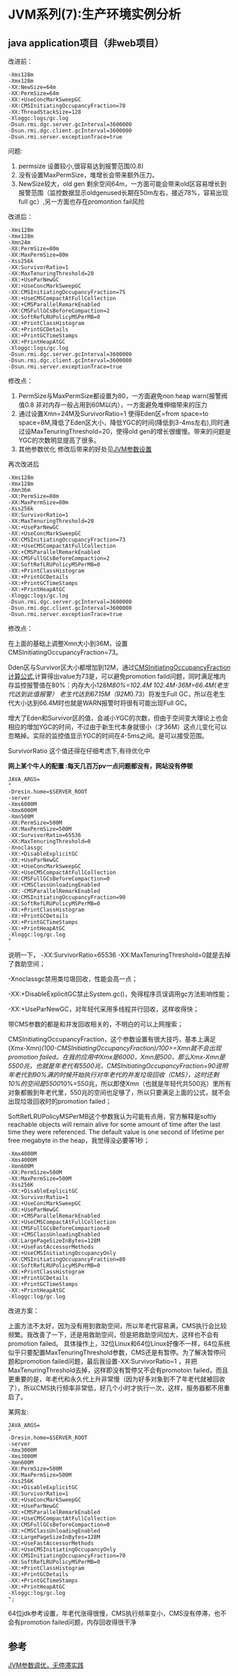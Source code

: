 # JVM系列(7):生产环境实例分析

## java application项目（非web项目）

改进前：

```
-Xms128m
-Xmx128m
-XX:NewSize=64m
-XX:PermSize=64m
-XX:+UseConcMarkSweepGC
-XX:CMSInitiatingOccupancyFraction=78
-XX:ThreadStackSize=128
-Xloggc:logs/gc.log
-Dsun.rmi.dgc.server.gcInterval=3600000
-Dsun.rmi.dgc.client.gcInterval=3600000
-Dsun.rmi.server.exceptionTrace=true
```

问题:

1. permsize 设置较小,很容易达到报警范围(0.8)
2. 没有设置MaxPermSize，堆增长会带来额外压力。
3. NewSize较大，old gen 剩余空间64m，一方面可能会带来old区容易增长到报警范围（监控数据显示oldgenused长期在50m左右，接近78%，容易出现full gc）,另一方面也存在promontion fail风险

改进后：

```
-Xms128m
-Xmx128m
-Xmn24m
-XX:PermSize=80m
-XX:MaxPermSize=80m
-Xss256k
-XX:SurvivorRatio=1
-XX:MaxTenuringThreshold=20
-XX:+UseParNewGC
-XX:+UseConcMarkSweepGC
-XX:CMSInitiatingOccupancyFraction=75
-XX:+UseCMSCompactAtFullCollection
-XX:+CMSParallelRemarkEnabled
-XX:CMSFullGCsBeforeCompaction=2
-XX:SoftRefLRUPolicyMSPerMB=0
-XX:+PrintClassHistogram
-XX:+PrintGCDetails
-XX:+PrintGCTimeStamps
-XX:+PrintHeapAtGC
-Xloggc:logs/gc.log
-Dsun.rmi.dgc.server.gcInterval=3600000
-Dsun.rmi.dgc.client.gcInterval=3600000
-Dsun.rmi.server.exceptionTrace=true
```

修改点：

1. PermSize与MaxPermSize都设置为80，一方面避免non heap warn(报警阀值0.8 非对内存一般占用到60M以内），一方面避免堆伸缩带来的压力
2. 通过设置Xmn=24M及SurvivorRatio=1 使得Eden区=from space=to space=8M,降低了Eden区大小，降低YGC的时间(降低到3-4ms左右),同时通过设MaxTenuringThreshold=20，使得old gen的增长很缓慢。带来的问题是YGC的次数明显提高了很多。
3. 其他参数优化 修改后带来的好处见[JVM参数设置](http://www.cnblogs.com/redcreen/archive/2011/05/04/2037057.html)

再次改进后

```
-Xms128m
-Xmx128m
-Xmn36m
-XX:PermSize=80m
-XX:MaxPermSize=80m
-Xss256k
-XX:SurvivorRatio=1
-XX:MaxTenuringThreshold=20
-XX:+UseParNewGC
-XX:+UseConcMarkSweepGC
-XX:CMSInitiatingOccupancyFraction=73
-XX:+UseCMSCompactAtFullCollection
-XX:+CMSParallelRemarkEnabled
-XX:CMSFullGCsBeforeCompaction=2
-XX:SoftRefLRUPolicyMSPerMB=0
-XX:+PrintClassHistogram
-XX:+PrintGCDetails
-XX:+PrintGCTimeStamps
-XX:+PrintHeapAtGC
-Xloggc:logs/gc.log
-Dsun.rmi.dgc.server.gcInterval=3600000
-Dsun.rmi.dgc.client.gcInterval=3600000
-Dsun.rmi.server.exceptionTrace=true
```

修改点：

   在上面的基础上调整Xmn大小到36M，设置CMSInitiatingOccupancyFraction=73。

   Dden区与Survivor区大小都增加到12M，通过[CMSInitiatingOccupancyFraction计算公式](http://www.cnblogs.com/redcreen/archive/2011/05/04/2037057.html#CMSInitiatingOccupancyFraction_value),计算得出value为73是，可以避免promotion faild问题，同时满足堆内存监控报警值在80%：内存大小128M*80%=102.4M 102.4M-36M=66.4M(老生代达到此值报警） 老生代达到67.15M（92M*0.73）将发生Full GC，所以在老生代大小达到66.4M时也就是WARN报警时将很有可能出现Full GC。

​    增大了Eden和Survivor区的值，会减小YGC的次数，但由于空间变大理论上也会相应的增加YGC的时间，不过由于新生代本身就很小（才36M）这点儿变化可以忽略掉。实际的监控值显示YGC的时间在4-5ms之间。是可以接受范围。

   SurvivorRatio 这个值还得在仔细考虑下,有待优化中

 

**网上某个牛人的配置 :每天几百万pv一点问题都没有，网站没有停顿**

```
JAVA_ARGS=
"
-Dresin.home=$SERVER_ROOT
-server
-Xms6000M
-Xmx6000M
-Xmn500M
-XX:PermSize=500M
-XX:MaxPermSize=500M
-XX:SurvivorRatio=65536
-XX:MaxTenuringThreshold=0
-Xnoclassgc
-XX:+DisableExplicitGC
-XX:+UseParNewGC
-XX:+UseConcMarkSweepGC
-XX:+UseCMSCompactAtFullCollection
-XX:CMSFullGCsBeforeCompaction=0
-XX:+CMSClassUnloadingEnabled
-XX:-CMSParallelRemarkEnabled
-XX:CMSInitiatingOccupancyFraction=90
-XX:SoftRefLRUPolicyMSPerMB=0
-XX:+PrintClassHistogram
-XX:+PrintGCDetails
-XX:+PrintGCTimeStamps
-XX:+PrintHeapAtGC
-Xloggc:log/gc.log
"
```

说明一下， -XX:SurvivorRatio=65536 -XX:MaxTenuringThreshold=0就是去掉了救助空间； 

-Xnoclassgc禁用类垃圾回收，性能会高一点； 

-XX:+DisableExplicitGC禁止System.gc()，免得程序员误调用gc方法影响性能； 

-XX:+UseParNewGC，对年轻代采用多线程并行回收，这样收得快； 

带CMS参数的都是和并发回收相关的，不明白的可以上网搜索； 

CMSInitiatingOccupancyFraction，这个参数设置有很大技巧，基本上满足(Xmx-Xmn)*(100-CMSInitiatingOccupancyFraction)/100>=Xmn就不会出现promotion failed。在我的应用中Xmx是6000，Xmn是500，那么Xmx-Xmn是5500兆，也就是年老代有5500兆，CMSInitiatingOccupancyFraction=90说明年老代到90%满的时候开始执行对年老代的并发垃圾回收（CMS），这时还剩10%的空间是5500*10%=550兆，所以即使Xmn（也就是年轻代共500兆）里所有对象都搬到年老代里，550兆的空间也足够了，所以只要满足上面的公式，就不会出现垃圾回收时的promotion failed； 

SoftRefLRUPolicyMSPerMB这个参数我认为可能有点用，官方解释是softly reachable objects will remain alive for some amount of time after the last time they were referenced. The default value is one second of lifetime per free megabyte in the heap，我觉得没必要等1秒； 

```
-Xmx4000M
-Xms4000M
-Xmn600M
-XX:PermSize=500M
-XX:MaxPermSize=500M
-Xss256K
-XX:+DisableExplicitGC
-XX:SurvivorRatio=1
-XX:+UseConcMarkSweepGC
-XX:+UseParNewGC
-XX:+CMSParallelRemarkEnabled
-XX:+UseCMSCompactAtFullCollection
-XX:CMSFullGCsBeforeCompaction=0
-XX:+CMSClassUnloadingEnabled
-XX:LargePageSizeInBytes=128M
-XX:+UseFastAccessorMethods
-XX:+UseCMSInitiatingOccupancyOnly
-XX:CMSInitiatingOccupancyFraction=80
-XX:SoftRefLRUPolicyMSPerMB=0
-XX:+PrintClassHistogram
-XX:+PrintGCDetails
-XX:+PrintGCTimeStamps
-XX:+PrintHeapAtGC
-Xloggc:log/gc.log
```

改进方案：

上面方法不太好，因为没有用到救助空间，所以年老代容易满，CMS执行会比较频繁。我改善了一下，还是用救助空间，但是把救助空间加大，这样也不会有promotion failed。
具体操作上，32位Linux和64位Linux好像不一样，64位系统似乎只要配置MaxTenuringThreshold参数，CMS还是有暂停。为了解决暂停问题和promotion failed问题，最后我设置-XX:SurvivorRatio=1 ，并把MaxTenuringThreshold去掉，这样即没有暂停又不会有promotoin failed，而且更重要的是，年老代和永久代上升非常慢（因为好多对象到不了年老代就被回收了），所以CMS执行频率非常低，好几个小时才执行一次，这样，服务器都不用重启了。


某网友:

```
JAVA_ARGS=
"
-Dresin.home=$SERVER_ROOT
-server
-Xmx3000M
-Xms3000M
-Xmn600M
-XX:PermSize=500M
-XX:MaxPermSize=500M
-Xss256K
-XX:+DisableExplicitGC
-XX:SurvivorRatio=1
-XX:+UseConcMarkSweepGC
-XX:+UseParNewGC
-XX:+CMSParallelRemarkEnabled
-XX:+UseCMSCompactAtFullCollection
-XX:CMSFullGCsBeforeCompaction=0
-XX:+CMSClassUnloadingEnabled
-XX:LargePageSizeInBytes=128M
-XX:+UseFastAccessorMethods
-XX:+UseCMSInitiatingOccupancyOnly
-XX:CMSInitiatingOccupancyFraction=70
-XX:SoftRefLRUPolicyMSPerMB=0
-XX:+PrintClassHistogram
-XX:+PrintGCDetails
-XX:+PrintGCTimeStamps
-XX:+PrintHeapAtGC
-Xloggc:log/gc.log
";
```

64位jdk参考设置，年老代涨得很慢，CMS执行频率变小，CMS没有停滞，也不会有promotion failed问题，内存回收得很干净

 

## 参考

[JVM参数调优，无停滞实践](http://www.cjsdn.net/post/view?bid=62&id=198084&sty=1&tpg=1&age=0]http://www.cjsdn.net/post/view?bid=62&id=198084&sty=1&tpg=1&age=0)